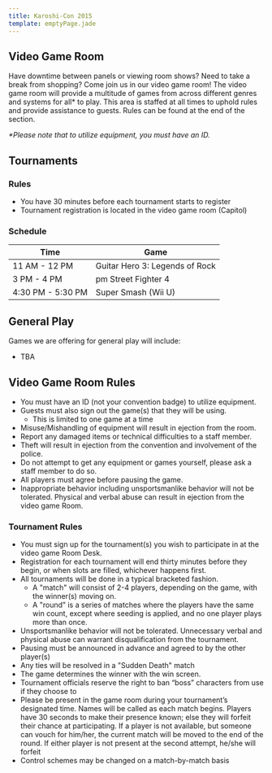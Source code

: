 ```yaml
---
title: Karoshi-Con 2015
template: emptyPage.jade
---
```


## Video Game Room

Have downtime between panels or viewing room shows? Need to
take a break from shopping? Come join us in our video game
room! The video game room will provide a multitude of games
from across different genres and systems for all* to play.
This area is staffed at all times to uphold rules and
provide assistance to guests. Rules can be found at the
end of the section.

_*Please note that to utilize equipment, you must have an ID._

## Tournaments

### Rules

* You have 30 minutes before each tournament starts to register
* Tournament registration is located in the video game room (Capitol)

### Schedule

|Time|Game|
|-|-|
|11 AM - 12 PM|Guitar Hero 3: Legends of Rock|
|3 PM - 4 PM|pm Street Fighter 4|
|4:30 PM - 5:30 PM| Super Smash (Wii U)|



## General Play

Games we are offering for general play will include:

*   TBA

## Video Game Room Rules

*   You must have an ID (not your convention badge) to utilize equipment.
*   Guests must also sign out the game(s) that they will be using.
    *   This is limited to one game at a time
*   Misuse/Mishandling of equipment will result in ejection from the room.
*   Report any damaged items or technical difficulties to a staff member.
*   Theft will result in ejection from the convention and involvement of the police.
*   Do not attempt to get any equipment or games yourself, please ask a staff member to do so.
*   All players must agree before pausing the game.
*   Inappropriate behavior including unsportsmanlike behavior will not be tolerated. Physical and verbal abuse can result in ejection from the video game Room.

### Tournament Rules

*   You must sign up for the tournament(s) you wish to participate in at the video game Room Desk.
*   Registration for each tournament will end thirty minutes before they begin, or when slots are filled, whichever happens first.
*   All tournaments will be done in a typical bracketed fashion.
    *   A "match" will consist of 2-4 players, depending on the game, with the winner(s) moving on.
    *   A "round" is a series of matches where the players have the same win count, except where seeding is applied, and no one player plays more than once.
*   Unsportsmanlike behavior will not be tolerated. Unnecessary verbal and physical abuse can warrant disqualification from the tournament.
*   Pausing must be announced in advance and agreed to by the other player(s)
*   Any ties will be resolved in a "Sudden Death" match
*   The game determines the winner with the win screen.
*   Tournament officials reserve the right to ban “boss” characters from use if they choose to
*   Please be present in the game room during your tournament’s designated time. Names will be called as each match begins. Players have 30 seconds to make their presence known; else they will forfeit their chance at participating. If a player is not available, but someone can vouch for him/her, the current match will be moved to the end of the round. If either player is not present at the second attempt, he/she will forfeit
*   Control schemes may be changed on a match-by-match basis